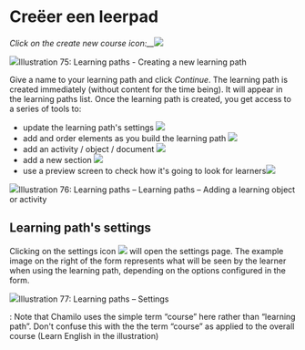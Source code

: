 # Creëer een leerpad

_Click on the create new course_ _icon:\_\__![](../../.gitbook/assets/graphics13%20%283%29.png)

![](../../.gitbook/assets/graphics9%20%281%29.png)Illustration 75: Learning paths - Creating a new learning path

Give a name to your learning path and click _Continue_. The learning path is created immediately \(without content for the time being\). It will appear in the learning paths list. Once the learning path is created, you get access to a series of tools to:

* update the learning path's settings ![](../../.gitbook/assets/graphics8%20%284%29.png)
* add and order elements as you build the learning path ![](../../.gitbook/assets/graphics22%20%281%29.png)
* add an activity / object / document ![](../../.gitbook/assets/graphics23%20%284%29.png)
* add a new section ![](../../.gitbook/assets/graphics19%20%284%29.png)
* use a preview screen to check how it's going to look for learners![](../../.gitbook/assets/graphics21%20%284%29.png)

![](../../.gitbook/assets/graphics10%20%281%29.png)Illustration 76: Learning paths – Learning paths – Adding a learning object or activity

## Learning path's settings <a id="learning-path-s-settings"></a>

Clicking on the settings icon ![](../../.gitbook/assets/graphics20%20%283%29.png) will open the settings page. The example image on the right of the form represents what will be seen by the learner when using the learning path, depending on the options configured in the form.

![](../../.gitbook/assets/graphics11%20%281%29.png)Illustration 77: Learning paths – Settings

: Note that Chamilo uses the simple term “course” here rather than “learning path”. Don't confuse this with the the term “course” as applied to the overall course \(Learn English in the illustration\)

